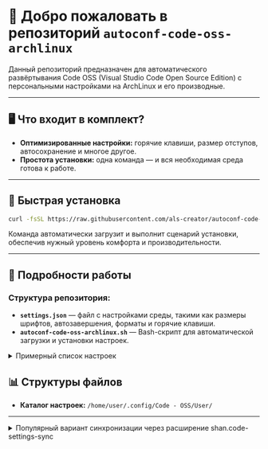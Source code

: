 # 👋 Добро пожаловать в репозиторий `autoconf-code-oss-archlinux`

Данный репозиторий предназначен для автоматического развёртывания Code OSS (Visual Studio Code Open Source Edition) с персональными настройками на ArchLinux и его производные.

---

## 🖥️ Что входит в комплект?

- **Оптимизированные настройки:** горячие клавиши, размер отступов, автосохранение и многое другое.
- **Простота установки:** одна команда — и вся необходимая среда готова к работе.

---

## 🚀 Быстрая установка

```bash
curl -fsSL https://raw.githubusercontent.com/als-creator/autoconf-code-oss/main/autoconf-code-oss-archlinux.sh | sh
```

Команда автоматически загрузит и выполнит сценарий установки, обеспечив нужный уровень комфорта и производительности.

---

## 🧩 Подробности работы

### Структура репозитория:

- **`settings.json`** — файл с настройками среды, такими как размеры шрифтов, автозавершения, форматы и горячие клавиши.
- **`autoconf-code-oss-archlinux.sh`** — Bash-скрипт для автоматической загрузки и установки настроек.

<details>
  <summary>Примерный список настроек</summary>

## 🛠️ Основные настройки (`settings.json`)
---

| Параметр                             | Значение                          |
|--------------------------------------|----------------------------------|
| `files.defaultLanguage`              | HTML                              |
| `files.autoSave`                     | onFocusChange                     |
| `editor.formatOnSave`                | true                              |
| `editor.formatOnType`                | true                              |
| `editor.formatOnPaste`               | true                              |
| `editor.mouseWheelZoom`              | true                              |
| `editor.linkedEditing`               | true                              |
| `workbench.activityBar.location`     | top                               |
| `workbench.editor.showTabs`          | single                            |
| `workbench.editor.showIcons`         | false                             |
| `workbench.editor.labelFormat`       | short                             |
| `security.workspace.trust.enabled`   | false                             |
| `editor.fontSize`                    | 18                                |
| `terminal.integrated.fontSize`       | 18                                |
| `python.terminal.activateEnvironment`| true                              |
| `workbench.startupEditor`            | none                              |
| `editor.renderControlCharacters`     | true                              |
| `editor.tabSize`                     | 2                                 |
| `editor.insertSpaces`                | true                              |
| `editor.folding`                     | false                             |
| `editor.defaultFormatter`           | esbenp.prettier-vscode            |
| `editor.minimap.autohide`            | mouseover                         |
| `editor.renderWhitespace`            | trailing                          |
| `editor.lineHeight`                  | 23                                |
| `editor.renderLineHighlight`         | none                              |
| `editor.fontLigatures`               | true                              |
| `http.proxyStrictSSL`                | true                              |
| `editor.lineNumbers`                 | relative                          |
| `terminal.integrated.cursorStyle`    | line                              |
| `terminal.integrated.cursorBlinking` | true                              |
| `terminal.integrated.copyOnSelection`| true                              |
| `git.enabled`                        | true                              |
| `git.autofetch`                      | true                              |
| `git.path`                           | /usr/bin/git                      |
| `extensions.autoUpdate`              | true                              |
| `npm.packageManager`                 | npm                               |
| `workbench.colorTheme`               | Owlet (Slate)                     |


</details>


## 📊 Структуры файлов

- **Каталог настроек:** `/home/user/.config/Code - OSS/User/`

---

<details>
  <summary>Популярный вариант синхронизации через расширение shan.code-settings-sync</summary>


### Данное расширение позволяет хранить настройки в облаке (GitHub Gist) и автоматически восстанавливать их на разных устройствах.

#### Установите расширение [shan.code-settings-sync](https://open-vsx.org/extension/Shan/code-settings-sync) через Marketplace или вручную из VSX файла.

#### Нажмите комбинацию клавиш <kbd>Ctrl+Shift+P</kbd> → введите "<strong>Settings Sync: Restore Settings From Uploaded Data</strong>" → выберите своё хранилище (GitHub Gist, Dropbox и др.) и восстановите предыдущие настройки.

<li>Далее настройки будут автоматически синхронизироваться при каждом запуске VS Code на любом устройстве.</li>

### Хоткеи:

```bash
Shift+Alt+U для закачивания настроек на сервер
```
```bash
Shift+Alt+D для скачивания настроек с сервера
```

Для сохранения состояния используется github gist, выбирается в настройках расширения

Если у вас синхронизировано расширение, которое отсутствиует в магазине расширений, то синхронизация будет завершаться с ошибкой, необходимо сначала установить его вручную из VSX файла, а потом запустить синхронизацию настроек и расширений.
</details>

